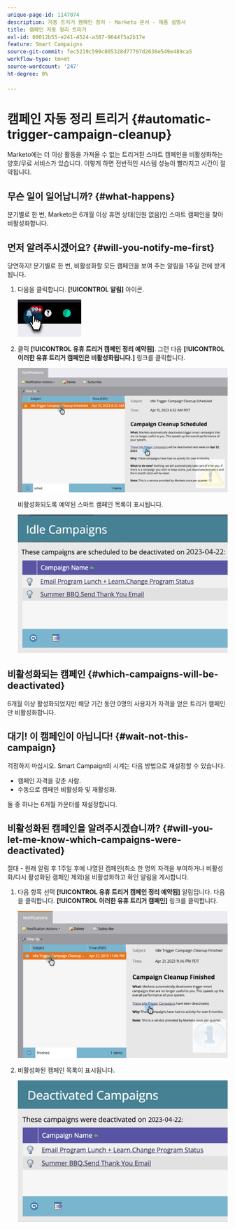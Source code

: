 ```yaml
---
unique-page-id: 1147074
description: 자동 트리거 캠페인 정리 - Marketo 문서 - 제품 설명서
title: 캠페인 자동 정리 트리거
exl-id: 08012b55-e241-4524-a387-9644f5a2b17e
feature: Smart Campaigns
source-git-commit: fec5219c599c805328d77797d2636e549e489ca5
workflow-type: tm+mt
source-wordcount: '247'
ht-degree: 0%

---
```


# 캠페인 자동 정리 트리거 {#automatic-trigger-campaign-cleanup}

Marketo에는 더 이상 활동을 가져올 수 없는 트리거된 스마트 캠페인을 비활성화하는 양호/무료 서비스가 있습니다. 이렇게 하면 전반적인 시스템 성능이 빨라지고 시간이 절약됩니다.

## 무슨 일이 일어납니까? {#what-happens}

분기별로 한 번, Marketo은 6개월 이상 휴면 상태(인원 없음)인 스마트 캠페인을 찾아 비활성화합니다.

## 먼저 알려주시겠어요? {#will-you-notify-me-first}

당연하지! 분기별로 한 번, 비활성화할 모든 캠페인을 보여 주는 알림을 1주일 전에 받게 됩니다.

1. 다음을 클릭합니다. **[!UICONTROL 알림]** 아이콘.

   ![](assets/automatic-trigger-campaign-cleanup-1.png)

1. 클릭 **[!UICONTROL 유휴 트리거 캠페인 정리 예약됨]**. 그런 다음 **[!UICONTROL 이러한 유휴 트리거 캠페인은 비활성화됩니다.]** 링크를 클릭합니다.

   ![](assets/automatic-trigger-campaign-cleanup-2.png)

   비활성화되도록 예약된 스마트 캠페인 목록이 표시됩니다.

   ![](assets/automatic-trigger-campaign-cleanup-3.png)

## 비활성화되는 캠페인 {#which-campaigns-will-be-deactivated}

6개월 이상 활성화되었지만 해당 기간 동안 0명의 사용자가 자격을 얻은 트리거 캠페인만 비활성화합니다.

## 대기! 이 캠페인이 아닙니다! {#wait-not-this-campaign}

걱정하지 마십시오. Smart Campaign의 시계는 다음 방법으로 재설정할 수 있습니다.

* 캠페인 자격을 갖춘 사람.
* 수동으로 캠페인 비활성화 및 재활성화.

둘 중 하나는 6개월 카운터를 재설정합니다.

## 비활성화된 캠페인을 알려주시겠습니까? {#will-you-let-me-know-which-campaigns-were-deactivated}

절대 - 원래 알림 후 1주일 후에 나열된 캠페인(최소 한 명의 자격을 부여하거나 비활성화/다시 활성화된 캠페인 제외)을 비활성화하고 확인 알림을 게시합니다.

1. 다음 항목 선택 **[!UICONTROL 유휴 트리거 캠페인 정리 예약됨]** 알림입니다. 다음을 클릭합니다. **[!UICONTROL 이러한 유휴 트리거 캠페인]** 링크를 클릭합니다.

   ![](assets/automatic-trigger-campaign-cleanup-4.png)

1. 비활성화된 캠페인 목록이 표시됩니다.

   ![](assets/automatic-trigger-campaign-cleanup-5.png)
